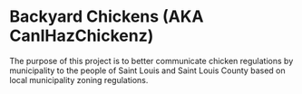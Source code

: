 # Backyard Chickens (AKA CanIHazChickenz)
The purpose of this project is to better communicate chicken regulations by municipality to the people of Saint Louis and Saint Louis County based on local municipality zoning regulations.
